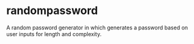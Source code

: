 # randompassword
A random password generator in which generates a password based on user inputs for length and complexity.
